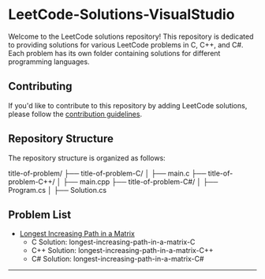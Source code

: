 # LeetCode-Solutions-VisualStudio

Welcome to the LeetCode solutions repository! This repository is dedicated to providing solutions for various LeetCode problems in C, C++, and C#. Each problem has its own folder containing solutions for different programming languages.

## Contributing

If you'd like to contribute to this repository by adding LeetCode solutions, please follow the [contribution guidelines](CONTRIBUTING.md).

## Repository Structure

The repository structure is organized as follows:

title-of-problem/
├── title-of-problem-C/
│ ├── main.c
├── title-of-problem-C++/
│ ├── main.cpp
├── title-of-problem-C#/
│ ├── Program.cs
│ ├── Solution.cs


## Problem List

- [Longest Increasing Path in a Matrix](longest-increasing-path-in-a-matrix/README.md)
   - C Solution: longest-increasing-path-in-a-matrix-C
   - C++ Solution: longest-increasing-path-in-a-matrix-C++
   - C# Solution: longest-increasing-path-in-a-matrix-C#

-----






